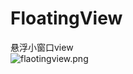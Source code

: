 # FloatingView
 悬浮小窗口view <br>
 ![flaotingview.png](https://github.com/ssccbb/FloatingView/blob/master/floatingview.gif)
